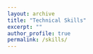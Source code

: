 ```yaml
---
layout: archive
title: "Technical Skills"
excerpt: ""
author_profile: true
permalink: /skills/
---
```


